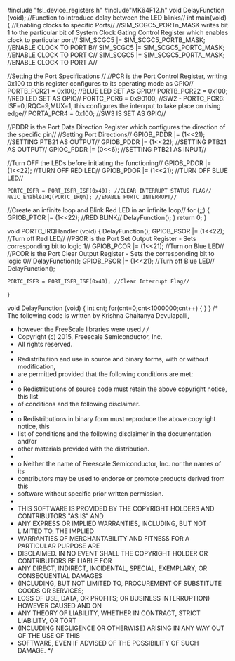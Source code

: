 #include "fsl_device_registers.h"
#include"MK64F12.h"
void DelayFunction (void); //Function to introduce delay between the LED blinks//
int main(void)
{
//Enabling clocks to specific Ports//
//SIM_SCGC5_PORTn_MASK writes bit 1 to the particular bit of System Clock Gating Control Register which enables clock to particular port//
	SIM_SCGC5 |= SIM_SCGC5_PORTB_MASK; //ENABLE CLOCK TO PORT B//
	SIM_SCGC5 |= SIM_SCGC5_PORTC_MASK; //ENABLE CLOCK TO PORT C//
	SIM_SCGC5 |= SIM_SCGC5_PORTA_MASK; //ENABLE CLOCK TO PORT A//

//Setting the Port Specifications //
//PCR is the Port Control Register, writing 0x100 to this register configures to its operating mode as GPIO//
	PORTB_PCR21 = 0x100; //BLUE LED SET AS GPIO//
	PORTB_PCR22 = 0x100; //RED LED SET AS GPIO//
	PORTC_PCR6 = 0x90100; //SW2 - PORTC_PCR6: ISF=0,IRQC=9,MUX=1, this configures the interrput to take place on rising edge//
	PORTA_PCR4 = 0x100; //SW3 IS SET AS GPIO//

//PDDR is the Port Data Direction Register which configures the direction of the specific pin//
//Setting Port Directions//
	GPIOB_PDDR |= (1<<21); //SETTING PTB21 AS OUTPUT//
	GPIOB_PDDR |= (1<<22); //SETTING PTB21 AS OUTPUT//
	GPIOC_PDDR |= (0<<6); //SETTING PTB21 AS INPUT//

//Turn OFF the LEDs before initiating the functioning//
	GPIOB_PDOR |= (1<<22); //TURN OFF RED LED//
	GPIOB_PDOR |= (1<<21); //TURN OFF BLUE LED//

	PORTC_ISFR = PORT_ISFR_ISF(0x40); //CLEAR INTERRUPT STATUS FLAG//
	NVIC_EnableIRQ(PORTC_IRQn); //ENABLE PORTC INTERRUPT//
	
//Create an infinite loop and Blink Red LED in an infinite loop//
for (;;) {
       GPIOB_PTOR |= (1<<22); //RED BLINK//
       DelayFunction();
    }
    return 0;
}

void PORTC_IRQHandler (void)
{
	DelayFunction();
	GPIOB_PSOR |= (1<<22); //Turn off Red LED// //PSOR is the Port Set Output Register - Sets corresponding bit to logic 1//
	GPIOB_PCOR |= (1<<21); //Turn on Blue LED// //PCOR is the Port Clear Output Register - Sets the corresponding bit to logic 0//
	DelayFunction();
	GPIOB_PSOR |= (1<<21); //Turn off Blue LED//
	DelayFunction();

	PORTC_ISFR = PORT_ISFR_ISF(0x40); //Clear Interrupt Flag//
}

void DelayFunction (void)
{
	int cnt;
	for(cnt=0;cnt<1000000;cnt++)
	{
	}
}
/* The following code is written by Krishna Chaitanya Devulapalli, 
 * however the FreeScale libraries were used */
/*
 * Copyright (c) 2015, Freescale Semiconductor, Inc.
 * All rights reserved.
 *
 * Redistribution and use in source and binary forms, with or without modification,
 * are permitted provided that the following conditions are met:
 *
 * o Redistributions of source code must retain the above copyright notice, this list
 *   of conditions and the following disclaimer.
 *
 * o Redistributions in binary form must reproduce the above copyright notice, this
 *   list of conditions and the following disclaimer in the documentation and/or
 *   other materials provided with the distribution.
 *
 * o Neither the name of Freescale Semiconductor, Inc. nor the names of its
 *   contributors may be used to endorse or promote products derived from this
 *   software without specific prior written permission.
 *
 * THIS SOFTWARE IS PROVIDED BY THE COPYRIGHT HOLDERS AND CONTRIBUTORS "AS IS" AND
 * ANY EXPRESS OR IMPLIED WARRANTIES, INCLUDING, BUT NOT LIMITED TO, THE IMPLIED
 * WARRANTIES OF MERCHANTABILITY AND FITNESS FOR A PARTICULAR PURPOSE ARE
 * DISCLAIMED. IN NO EVENT SHALL THE COPYRIGHT HOLDER OR CONTRIBUTORS BE LIABLE FOR
 * ANY DIRECT, INDIRECT, INCIDENTAL, SPECIAL, EXEMPLARY, OR CONSEQUENTIAL DAMAGES
 * (INCLUDING, BUT NOT LIMITED TO, PROCUREMENT OF SUBSTITUTE GOODS OR SERVICES;
 * LOSS OF USE, DATA, OR PROFITS; OR BUSINESS INTERRUPTION) HOWEVER CAUSED AND ON
 * ANY THEORY OF LIABILITY, WHETHER IN CONTRACT, STRICT LIABILITY, OR TORT
 * (INCLUDING NEGLIGENCE OR OTHERWISE) ARISING IN ANY WAY OUT OF THE USE OF THIS
 * SOFTWARE, EVEN IF ADVISED OF THE POSSIBILITY OF SUCH DAMAGE.
 */ 

